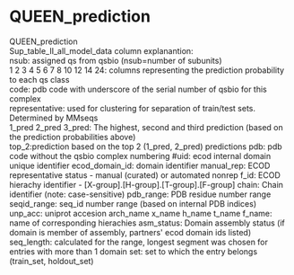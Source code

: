 # QUEEN_prediction  
QUEEN_prediction  
Sup_table_II_all_model_data column explanantion:  
nsub: assigned qs from qsbio (nsub=number of subunits)  
1	2	3	4	5	6	7	8	10	12	14	24: columns representing the prediction probability to each qs class   
code: pdb code with underscore of the serial number of qsbio for this complex  
representative: used for clustering for separation of train/test sets. Determined by MMseqs	  
1_pred	2_pred	3_pred: The highest, second and third prediction (based on the prediction probabilities above)  
top_2:prediction based on the top 2 (1_pred, 2_pred) predictions
pdb: pdb code without the qsbio complex numbering
#uid: ecod internal domain unique identifier
ecod_domain_id: domain identifier
manual_rep: ECOD representative status - manual (curated) or automated nonrep
f_id: ECOD hierachy identifier - [X-group].[H-group].[T-group].[F-group]
chain: Chain identifier (note: case-sensitive)
pdb_range: PDB residue number range
seqid_range: seq_id number range (based on internal PDB indices)
unp_acc: uniprot accesion
arch_name	x_name	h_name	t_name	f_name:	name of corresponding hierachies
asm_status: Domain assembly status (if domain is member of assembly, partners' ecod domain ids listed)
seq_length: calculated for the range, longest segment was chosen for entries with more than 1 domain
set: set to which the entry belongs (train_set, holdout_set)
